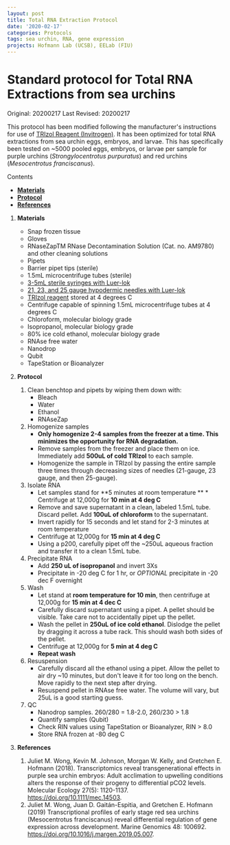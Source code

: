 ```yaml
---
layout: post
title: Total RNA Extraction Protocol
date: '2020-02-17'
categories: Protocols
tags: sea urchin, RNA, gene expression
projects: Hofmann Lab (UCSB), EELab (FIU)
---
```


# Standard protocol for Total RNA Extractions from sea urchins 

Original: 20200217
Last Revised: 20200217 

This protocol has been modified following the manufacturer's instructions for use of [TRIzol Reagent (Invitrogen)](http://tools.thermofisher.com/content/sfs/manuals/trizol_reagent.pdf).
It has been optimized for total RNA extractions from sea urchin eggs, embryos, and larvae. This has specifically been tested on ~5000 pooled eggs, embryos, or larvae per sample for purple urchins (*Strongylocentrotus purpuratus*) and red urchins (*Mesocentrotus franciscanus*).

Contents  
- [**Materials**](#Materials)    
- [**Protocol**](#Protocol)  
- [**References**](#References)  
 
1. <a name="Materials"></a> **Materials**
    - 	Snap frozen tissue
    - 	Gloves
    - 	RNaseZapTM RNase Decontamination Solution (Cat.no. AM9780) and other cleaning solutions
    - 	Pipets 
    -  Barrier pipet tips (sterile)
    -  1.5mL microcentrifuge tubes (sterile)
    -  [3-5mL sterile syringes with Luer-lok](https://www.fishersci.com/shop/products/sterile-syringes-single-use-12/p-7114739)
    -  [21, 23, and 25 gauge hypodermic needles with Luer-lok](https://www.fishersci.com/shop/products/bd-general-use-precisionglide-hypodermic-needles-20/148265b?searchHijack=true&searchTerm=148265B&searchType=RAPID&matchedCatNo=148265B)
    -  [TRIzol reagent](https://www.thermofisher.com/order/catalog/product/15596018#/15596018) stored at 4 degrees C
    -  Centrifuge capable of spinning 1.5mL microcentrifuge tubes at 4 degrees C
    -  Chloroform, molecular biology grade
    -  Isopropanol, molecular biology grade
    -  80% ice cold ethanol, molecular biology grade
    -  RNAse free water
    -  Nanodrop
    -  Qubit
    -  TapeStation or Bioanalyzer

2. <a name="Protocol"></a> **Protocol**
	1. Clean benchtop and pipets by wiping them down with:
		* 	Bleach
		*  Water
		*  Ethanol
		*  RNAseZap
	2. Homogenize samples
		* **Only homogenize 2-4 samples from the freezer at a time. This minimizes the opportunity for RNA degradation.**
		* Remove samples from the freezer and place them on ice. Immediately add **500uL of cold TRIzol** to each sample.
		* Homogenize the sample in TRIzol by passing the entire sample three times through decreasing sizes of needles (21-gauge, 23 gauge, and then 25-gauge). 
	1. Isolate RNA
		* 	Let samples stand for **5 minutes at room temperature
**		*  Centrifuge at 12,000g for **10 min at 4 deg C**
		*  Remove and save supernatant in a clean, labeled 1.5mL tube. Discard pellet. Add **100uL of chloroform** to the supernatant.
		*  Invert rapidly for 15 seconds and let stand for 2-3 minutes at room temperature
		*  Centrifuge at 12,000g for **15 min at 4 deg C**
		*  Using a p200, carefully pipet off the ~250uL aqueous fraction and transfer it to a clean 1.5mL tube. 
	1. Precipitate RNA
		* 	Add **250 uL of isopropanol** and invert 3Xs
		*  Precipitate in -20 deg C for 1 hr, or *OPTIONAL* precipitate in -20 dec F overnight
	1. Wash
		* 	Let stand at **room temperature for 10 min**, then centrifuge at 12,000g for **15 min at 4 dec C**
		*  Carefully discard supernatant using a pipet. A pellet should be visible. Take care not to accidentally pipet up the pellet.
		*  Wash the pellet in **250uL of ice cold ethanol**. Dislodge the pellet by dragging it across a tube rack. This should wash both sides of the pellet.
		*  Centrifuge at 12,000g for **5 min at 4 deg C**
		*  **Repeat wash**
	1. Resuspension
		* Carefully discard all the ethanol using a pipet. Allow the pellet to air dry ~10 minutes, but don't leave it for too long on the bench. Move rapidly to the next step after drying.
		* Resuspend pellet in RNAse free water. The volume will vary, but 25uL is a good starting guess.
	1. 	QC 
		* Nanodrop samples. 260/280 = 1.8-2.0, 260/230 > 1.8
		* Quantify samples (Qubit)
		* Check RIN values using TapeStation or Bioanalyzer, RIN > 8.0
		* Store RNA frozen at -80 deg C


4. <a name="References"></a> **References**

    1.  Juliet M. Wong, Kevin M. Johnson, Morgan W. Kelly, and Gretchen E. Hofmann (2018). Transcriptomics reveal transgenerational effects in purple sea urchin embryos: Adult acclimation to upwelling conditions alters the response of their progeny to differential pCO2 levels. Molecular Ecology 27(5): 1120-1137. https://doi.org/10.1111/mec.14503. 
    2. Juliet M. Wong, Juan D. Gaitán-Espitia, and Gretchen E. Hofmann (2019) Transcriptional profiles of early stage red sea urchins (Mesocentrotus franciscanus) reveal differential regulation of gene expression across development. Marine Genomics 48: 100692. https://doi.org/10.1016/j.margen.2019.05.007.













	  
   
















	  
   
















